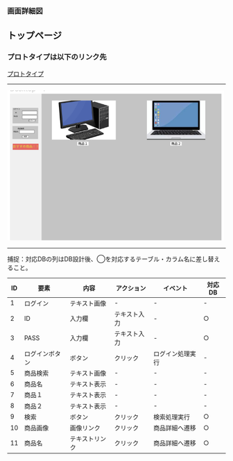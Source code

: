 ### 画面詳細図
## トップページ
### プロトタイプは以下のリンク先
[プロトタイプ](https://www.figma.com/file/c1gfjan5MAbjdh2eJg9KOi/Untitled?node-id=0%3A1)
*****
<img src="../img/toppage1.png" width="500">

*****
捕捉：対応DBの列はDB設計後、◯を対応するテーブル・カラム名に差し替えること。

| ID | 要素 | 内容 | アクション | イベント | 対応DB |
|----|-----|-----|-----------|---------|-------|
|1   |ログイン|テキスト画像|-    |-        |-     |
|2   |ID   |入力欄|テキスト入力|-          |○     |
|3   |PASS |入力欄|テキスト入力|-         |○     |
|4   |ログインボタン|ボタン|クリック|ログイン処理実行|- |
|5   |商品検索|テキスト画像|-    |-        |-      |
|6   |商品名|テキスト表示|-     |-         |-     |
|7   |商品１|テキスト表示|-       |-        |-    |
|8   |商品２|テキスト表示|-       |-        |-    |
|9   |検索  |ボタン  |クリック   |検索処理実行 |○    |
|10  |商品画像|画像リンク|クリック |商品詳細へ遷移|○   |
|11  |商品名|テキストリンク|クリック|商品詳細へ遷移|○   |
